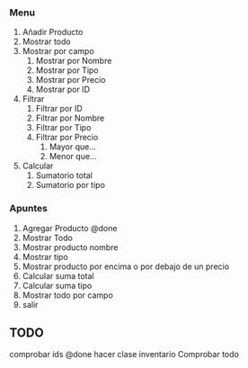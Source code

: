### Menu

1. Añadir Producto
2. Mostrar todo
3. Mostrar por campo
   1. Mostrar por Nombre
   2. Mostrar por Tipo
   3. Mostrar por Precio
   4. Mostrar por ID
4. Filtrar
   1. Filtrar por ID
   2. Filtrar por Nombre
   2. Filtrar por Tipo
   3. Filtrar por Precio
      1. Mayor que...
      2. Menor que...
5. Calcular
   1. Sumatorio total
   2. Sumatorio por tipo

### Apuntes
1. Agregar Producto @done
2. Mostrar Todo
3. Mostrar producto nombre
4. Mostrar tipo
5. Mostrar producto por encima o por debajo de un precio
6. Calcular suma total
7. Calcular suma tipo
8. Mostrar todo por campo
9. salir

## TODO
comprobar ids  @done
hacer clase inventario
Comprobar todo
